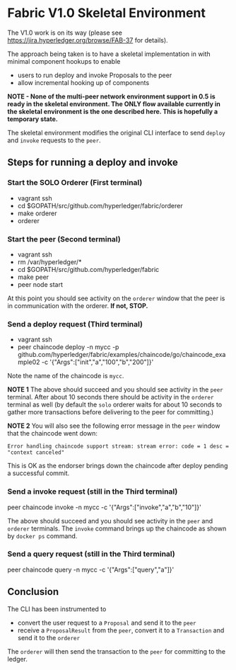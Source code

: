 # Fabric V1.0 Skeletal Environment
The V1.0 work is on its way (please see https://jira.hyperledger.org/browse/FAB-37 for details).

The approach being taken is to have a skeletal implementation in with minimal component hookups to enable

* users to run deploy and invoke Proposals to the peer
* allow incremental hooking up of components

**NOTE - None of the multi-peer network environment support in 0.5 is ready in the skeletal environment. The ONLY flow available currently in the skeletal environment is the one described here. This is hopefully a temporary state.**

The skeletal environment modifies the original CLI interface to send `deploy` and `invoke` requests to the `peer`.

## Steps for running a deploy and invoke

### Start the SOLO Orderer (First terminal)
* vagrant ssh
* cd $GOPATH/src/github.com/hyperledger/fabric/orderer
* make orderer
* orderer

### Start the peer (Second terminal)
* vagrant ssh
* rm /var/hyperledger/*
* cd $GOPATH/src/github.com/hyperledger/fabric
* make peer
* peer node start

At this point you should see activity on the `orderer` window that the peer is in communication with the orderer. **If not, STOP.**

### Send a deploy request (Third terminal)
* vagrant ssh
* peer chaincode deploy -n mycc -p github.com/hyperledger/fabric/examples/chaincode/go/chaincode_example02 -c '{"Args":["init","a","100","b","200"]}'

Note the name of the chaincode is `mycc`.

**NOTE 1**
The above should succeed and you should see activity in the `peer` terminal. After about 10 seconds there should be activity in the `orderer` terminal as well (by default the `solo` orderer waits for about 10 seconds to gather more transactions before delivering to the peer for committing.)

**NOTE 2**
You will also see the following error message in the `peer` window that the chaincode went down:

  ```
  Error handling chaincode support stream: stream error: code = 1 desc = "context canceled"
  ```

This is OK as the endorser brings down the chaincode after deploy pending a successful commit.


### Send a invoke request (still in the Third terminal)
peer chaincode invoke -n mycc  -c '{"Args":["invoke","a","b","10"]}'

The above should succeed and you should see activity in the `peer` and `orderer` terminals. The `invoke` command brings up the chaincode as shown by `docker ps` command.

### Send a query request (still in the Third terminal)
peer chaincode query -n mycc -c '{"Args":["query","a"]}'

## Conclusion
The CLI has been instrumented to

* convert the user request to a `Proposal` and send it to the `peer`
* receive a `ProposalResult` from the `peer`, convert it to a `Transaction` and send it to the `orderer`

The `orderer` will then send the transaction to the `peer` for committing to the ledger.
